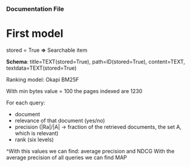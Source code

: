 ### Documentation File

# First model

stored = True  **=>** Searchable item 

**Schema**: title=TEXT(stored=True), path=ID(stored=True), content=TEXT, textdata=TEXT(stored=True)

Ranking model: Okapi BM25F

With min bytes value = 100 the pages indexed are 1230


For each query: 
- document
- relevance of that document (yes/no)
- precision (|Ra|/|A|  -> fraction of the retrieved documents, the set A, which is relevant)
- rank (six levels)

^With this values we can find: average precision and NDCG
With the average precision of all queries we can find MAP
